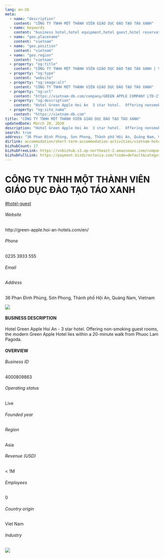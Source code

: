 ```yaml
---
lang: en-US
meta:
  - name: "description"
    content: "CÔNG TY TNHH MỘT THÀNH VIÊN GIÁO DỤC ĐÀO TẠO TÁO XANH"
  - name: keywords
    content: "business hotel,hotel equipment,hotel guest,hotel reservation,hotels,leisure hotel,membership,on site,resort,resort hotels,tourism,travelers,vacation,vacation,vacation,vietnam-hotel-guest-companies"
  - name: "geo.placename"
    content: "vietnam"
  - name: "geo.position"
    content: "vietnam"
  - name: "geo.region"
    content: "vietnam"
  - property: "og:title"
    content: "CÔNG TY TNHH MỘT THÀNH VIÊN GIÁO DỤC ĐÀO TẠO TÁO XANH | Vietnam DB"
  - property: "og:type"
    content: "website"
  - property: "og:image:alt"
    content: "CÔNG TY TNHH MỘT THÀNH VIÊN GIÁO DỤC ĐÀO TẠO TÁO XANH"
  - property: "og:url"
    content: "https://vietnam-db.com/company/GREEN APPLE COMPANY LTD-2713979"
  - property: "og:description"
    content: "Hotel Green Apple Hoi An  3 star hotel.  Offering nonsmoking guest rooms, the modern Green Apple Hotel lies within a 20minute walk from Phuoc Lam Pagoda."
  - property: "og:site_name"
    content: "https://vietnam-db.com"
title: "CÔNG TY TNHH MỘT THÀNH VIÊN GIÁO DỤC ĐÀO TẠO TÁO XANH"
updatedDate: March 28, 2020
description: "Hotel Green Apple Hoi An  3 star hotel.  Offering nonsmoking guest rooms, the modern Green Apple Hotel lies within a 20minute walk from Phuoc Lam Pagoda."
search: true
address: "36 Phan Đình Phùng, Sơn Phong, Thành phố Hội An, Quảng Nam, Vietnam"
dirlink: accommodation/short-term-accommodation-activities/vietnam-hotel-guest-companies
bizhubCount: 17
bizhubFreeLink: https://vnbizhub.s3.ap-northeast-2.amazonaws.com/companies/vietnam-hotel-guest-companies_preview.xlsx
bizhubFullLink: https://payment.bizdirectasia.com/?code=default&category=bizhub&item=vietnam-hotel-guest-companies&redirect=https://vietnam-db.com
---
```



<div class="bd-item">
    <div class="item-content">
        <div class="detail-title-wrap">
            <h1 class="detail-title">
                CÔNG TY TNHH MỘT THÀNH VIÊN GIÁO DỤC ĐÀO TẠO TÁO XANH
            </h1>
        </div>
		<div class="detail-tagslist"><a href="/accommodation/short-term-accommodation-activities/tags/hotel-guest" class="detail-tagitem">#hotel-guest</a></div>
        <h6 class="bd-label">Website</h6>
        <p>http://green-apple.hoi-an-hotels.com/en/</p>
		<h6 class="bd-label">Phone</h6>
        <p>0235 3933 555</p>
        <h6 class="bd-label">Email</h6>
        <p><a class="textColorPrimary" href="#"></a></p>
        <h6 class="bd-label">Address</h6>
        <p>36 Phan Đình Phùng, Sơn Phong, Thành phố Hội An, Quảng Nam, Vietnam</p>
    </div>
</div>

<div class="banner-wrap text-center"><a href="" class="banner-link"><img src="/assets/vndb.com/BannerAds2.jpg" class="banner-img"></a></div>

<div class="bd-item">
    <div class="item-content">
        <h4 class="textColorPrimary item-title">BUSINESS DESCRIPTION</h4>
        <p>Hotel Green Apple Hoi An - 3 star hotel.  Offering non-smoking guest rooms, the modern Green Apple Hotel lies within a 20-minute walk from Phuoc Lam Pagoda.</p>
    </div>
</div>

<div class="bd-item">
    <div class="item-content">
        <h4 class="textColorPrimary item-title">OVERVIEW</h4>
        <div class="item-info">
            <h6 class="bd-label">Business ID</h6>
            <p>4000809863</p>
        </div>
        <div class="item-info">
            <h6 class="bd-label">Operating status</h6>
            <p>Live<small class="bd-status_dot live"></small></p>
        </div>
        <div class="item-info">
            <h6 class="bd-label">Founded year</h6>
            <p></p>
        </div>
        <div class="item-info">
            <h6 class="bd-label">Region</h6>
            <p>Asia</p>
        </div>
        <div class="item-info">
            <h6 class="bd-label">Revenue (USD)</h6>
            <p>&lt; 1M</p>
        </div>
        <div class="item-info">
            <h6 class="bd-label">Employees</h6>
            <p>0</p>
        </div>
        <div class="item-info">
            <h6 class="bd-label">Country origin</h6>
            <p>Viet Nam</p>
        </div>
        <div class="item-info">
            <h6 class="bd-label">Industry</h6>
            <p></p>
        </div>
    </div>
</div>

<div class="banner-wrap text-center"><a href="" class="banner-link"><img src="/assets/vndb.com/BannerAd_04_728x90.jpg" class="banner-img"></a></div>

<CustomPopup popupTitle="ENTER EMAIL TO DOWNLOAD" popupSubTitle="The companies data will be sent to your inbox. Please enter your email." :free="this.$frontmatter.bizhubFreeLink" :paid="this.$frontmatter.bizhubFullLink" :count="this.$frontmatter.bizhubCount"/>


